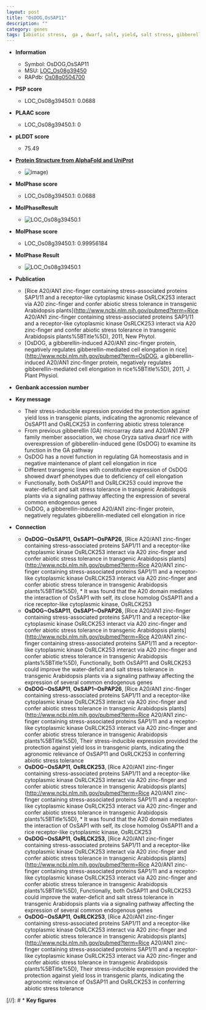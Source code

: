 ```yaml
---
layout: post
title: "OsDOG,OsSAP11"
description: ""
category: genes
tags: [abiotic stress,  ga , dwarf, salt, yield, salt stress, gibberellin, cell elongation, homeostasis]
---
```


* **Information**  
    + Symbol: OsDOG,OsSAP11  
    + MSU: [LOC_Os08g39450](http://rice.plantbiology.msu.edu/cgi-bin/ORF_infopage.cgi?orf=LOC_Os08g39450)  
    + RAPdb: [Os08g0504700](http://rapdb.dna.affrc.go.jp/viewer/gbrowse_details/irgsp1?name=Os08g0504700)  

* **PSP score**  
    + LOC_Os08g39450.1: 0.0688 

* **PLAAC score**  
    + LOC_Os08g39450.1: 0 

* **pLDDT score**
    + 75.49

* **[Protein Structure from AlphaFold and UniProt](https://www.uniprot.org/uniprotkb/Q84PD8/entry#structure)**
    + ![image](https://ricepsp.github.io/images/Q8/AF-Q84PD8-F1.png))

* **MolPhase score**
    + LOC_Os08g39450.1: 0.0688

* **MolPhaseResult**
    + ![LOC_Os08g39450.1](https://ricepsp.github.io/pictures/LOC_Os08g/LOC_Os08g39450.1.png)

* **MolPhase score**
    + LOC_Os08g39450.1: 0.99956184

* **MolPhase Result**
    + ![LOC_Os08g39450.1](https://304243504.github.io/Pictures/LOC_Os08g/LOC_Os08g39450.1.png)

* **Publication**  
    + [Rice A20/AN1 zinc-finger containing stress-associated proteins SAP1/11 and a receptor-like cytoplasmic kinase OsRLCK253 interact via A20 zinc-finger and confer abiotic stress tolerance in transgenic Arabidopsis plants](http://www.ncbi.nlm.nih.gov/pubmed?term=Rice A20/AN1 zinc-finger containing stress-associated proteins SAP1/11 and a receptor-like cytoplasmic kinase OsRLCK253 interact via A20 zinc-finger and confer abiotic stress tolerance in transgenic Arabidopsis plants%5BTitle%5D), 2011, New Phytol.
    + [OsDOG, a gibberellin-induced A20/AN1 zinc-finger protein, negatively regulates gibberellin-mediated cell elongation in rice](http://www.ncbi.nlm.nih.gov/pubmed?term=OsDOG, a gibberellin-induced A20/AN1 zinc-finger protein, negatively regulates gibberellin-mediated cell elongation in rice%5BTitle%5D), 2011, J Plant Physiol.

* **Genbank accession number**  

* **Key message**  
    + Their stress-inducible expression provided the protection against yield loss in transgenic plants, indicating the agronomic relevance of OsSAP11 and OsRLCK253 in conferring abiotic stress tolerance
    + From previous gibberellin (GA) microarray data and A20/AN1 ZFP family member association, we chose Oryza sativa dwarf rice with overexpression of gibberellin-induced gene (OsDOG) to examine its function in the GA pathway
    + OsDOG has a novel function in regulating GA homeostasis and in negative maintenance of plant cell elongation in rice
    + Different transgenic lines with constitutive expression of OsDOG showed dwarf phenotypes due to deficiency of cell elongation
    + Functionally, both OsSAP11 and OsRLCK253 could improve the water-deficit and salt stress tolerance in transgenic Arabidopsis plants via a signaling pathway affecting the expression of several common endogenous genes
    + OsDOG, a gibberellin-induced A20/AN1 zinc-finger protein, negatively regulates gibberellin-mediated cell elongation in rice

* **Connection**  
    + __OsDOG~OsSAP11__, __OsSAP1~OsPAP26__, [Rice A20/AN1 zinc-finger containing stress-associated proteins SAP1/11 and a receptor-like cytoplasmic kinase OsRLCK253 interact via A20 zinc-finger and confer abiotic stress tolerance in transgenic Arabidopsis plants](http://www.ncbi.nlm.nih.gov/pubmed?term=Rice A20/AN1 zinc-finger containing stress-associated proteins SAP1/11 and a receptor-like cytoplasmic kinase OsRLCK253 interact via A20 zinc-finger and confer abiotic stress tolerance in transgenic Arabidopsis plants%5BTitle%5D), * It was found that the A20 domain mediates the interaction of OsSAP1 with self, its close homolog OsSAP11 and a rice receptor-like cytoplasmic kinase, OsRLCK253
    + __OsDOG~OsSAP11__, __OsSAP1~OsPAP26__, [Rice A20/AN1 zinc-finger containing stress-associated proteins SAP1/11 and a receptor-like cytoplasmic kinase OsRLCK253 interact via A20 zinc-finger and confer abiotic stress tolerance in transgenic Arabidopsis plants](http://www.ncbi.nlm.nih.gov/pubmed?term=Rice A20/AN1 zinc-finger containing stress-associated proteins SAP1/11 and a receptor-like cytoplasmic kinase OsRLCK253 interact via A20 zinc-finger and confer abiotic stress tolerance in transgenic Arabidopsis plants%5BTitle%5D), Functionally, both OsSAP11 and OsRLCK253 could improve the water-deficit and salt stress tolerance in transgenic Arabidopsis plants via a signaling pathway affecting the expression of several common endogenous genes
    + __OsDOG~OsSAP11__, __OsSAP1~OsPAP26__, [Rice A20/AN1 zinc-finger containing stress-associated proteins SAP1/11 and a receptor-like cytoplasmic kinase OsRLCK253 interact via A20 zinc-finger and confer abiotic stress tolerance in transgenic Arabidopsis plants](http://www.ncbi.nlm.nih.gov/pubmed?term=Rice A20/AN1 zinc-finger containing stress-associated proteins SAP1/11 and a receptor-like cytoplasmic kinase OsRLCK253 interact via A20 zinc-finger and confer abiotic stress tolerance in transgenic Arabidopsis plants%5BTitle%5D), Their stress-inducible expression provided the protection against yield loss in transgenic plants, indicating the agronomic relevance of OsSAP11 and OsRLCK253 in conferring abiotic stress tolerance
    + __OsDOG~OsSAP11__, __OsRLCK253__, [Rice A20/AN1 zinc-finger containing stress-associated proteins SAP1/11 and a receptor-like cytoplasmic kinase OsRLCK253 interact via A20 zinc-finger and confer abiotic stress tolerance in transgenic Arabidopsis plants](http://www.ncbi.nlm.nih.gov/pubmed?term=Rice A20/AN1 zinc-finger containing stress-associated proteins SAP1/11 and a receptor-like cytoplasmic kinase OsRLCK253 interact via A20 zinc-finger and confer abiotic stress tolerance in transgenic Arabidopsis plants%5BTitle%5D), * It was found that the A20 domain mediates the interaction of OsSAP1 with self, its close homolog OsSAP11 and a rice receptor-like cytoplasmic kinase, OsRLCK253
    + __OsDOG~OsSAP11__, __OsRLCK253__, [Rice A20/AN1 zinc-finger containing stress-associated proteins SAP1/11 and a receptor-like cytoplasmic kinase OsRLCK253 interact via A20 zinc-finger and confer abiotic stress tolerance in transgenic Arabidopsis plants](http://www.ncbi.nlm.nih.gov/pubmed?term=Rice A20/AN1 zinc-finger containing stress-associated proteins SAP1/11 and a receptor-like cytoplasmic kinase OsRLCK253 interact via A20 zinc-finger and confer abiotic stress tolerance in transgenic Arabidopsis plants%5BTitle%5D), Functionally, both OsSAP11 and OsRLCK253 could improve the water-deficit and salt stress tolerance in transgenic Arabidopsis plants via a signaling pathway affecting the expression of several common endogenous genes
    + __OsDOG~OsSAP11__, __OsRLCK253__, [Rice A20/AN1 zinc-finger containing stress-associated proteins SAP1/11 and a receptor-like cytoplasmic kinase OsRLCK253 interact via A20 zinc-finger and confer abiotic stress tolerance in transgenic Arabidopsis plants](http://www.ncbi.nlm.nih.gov/pubmed?term=Rice A20/AN1 zinc-finger containing stress-associated proteins SAP1/11 and a receptor-like cytoplasmic kinase OsRLCK253 interact via A20 zinc-finger and confer abiotic stress tolerance in transgenic Arabidopsis plants%5BTitle%5D), Their stress-inducible expression provided the protection against yield loss in transgenic plants, indicating the agronomic relevance of OsSAP11 and OsRLCK253 in conferring abiotic stress tolerance

[//]: # * **Key figures**  


